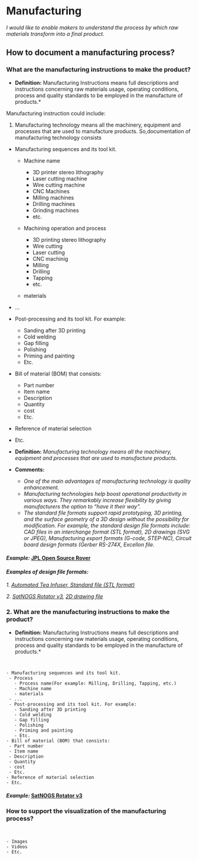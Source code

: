 # **Manufacturing**

*I would like to enable makers to understand the process by which raw materials transform into a final product.*

## **How to document a manufacturing process?**

### **What are the manufacturing instructions to make the product?**

- **Definition:** Manufacturing Instructions means full descriptions and instructions concerning raw materials usage, operating conditions, process and quality standards to be employed in the manufacture of products.*

 Manufacturing instruction could include: 
 
1. Manufacturing technology means all the machinery, equipment and processes that are used to manufacture products. So,documentation of manufacturing technology consists

  - Manufacturing sequences and its tool kit.
    - Machine name 
      - 3D printer stereo lithography
      - Laser cutting machine
      - Wire cutting machine
      - CNC Machines
      - Milling machines
      - Drilling machines
      - Grinding machines
      - etc.
    - Machining operation and process 
      - 3D printing stereo lithography
      -  Wire cutting
      - Laser cutting
      - CNC machinig 
      - Milling
      - Drilling
      - Tapping
      - etc.
 
     - materials 
  - ...
  - Post-processing and its tool kit. For example: 
    - Sanding after 3D printing
    - Cold welding
    - Gap filling
    - Polishing
    - Priming and painting
    - Etc.  
- Bill of material (BOM) that consists:
  - Part number
  - Item name
  - Description
  - Quantity
  - cost
  - Etc.
- Reference of material selection
- Etc. 


- **Definition:** *Manufacturing technology means all the machinery, equipment and processes that are used to manufacture products.*

- **Comments:**

  - *One of the main advantages of manufacturing technology is quality enhancement.*
  - *Manufacturing technologies help boost operational productivity in various ways. They remarkably increase flexibility by giving manufacturers the option to “have it their way”.* 
  - *The standard file formats support rapid prototyping, 3D printing, and the surface geometry of a 3D design without the possibility for modification. For example, the standard design file formats include: CAD files in an interchange format (STL format), 2D drawings (SVG or JPEG), Manufacturing export formats (G-code, STEP-NC), Circuit board design formats (Gerber RS-274X, Excellon file.*  


#### *Example:* [JPL Open Source Rover](https://github.com/nasa-jpl/open-source-rover/tree/master/mechanical/body_assembly#3-machiningfabrication) 

#### *Examples of design file formats:* 

*1. [Automated Tea Infuser, Standard file (STL format)](https://wikifactory.com/+fablabbratislava/automated-tea-infuser/contributions/3f2c490)*

*2. [SatNOGS Rotator v3](https://wiki.satnogs.org/SatNOGS_Rotator_v3#Specifications), [2D drawing file](https://wiki.satnogs.org/File:C1001.png)*

### **2. What are the manufacturing instructions to make the product?**

- **Definition:** Manufacturing Instructions means full descriptions and instructions concerning raw materials usage, operating conditions, process and quality standards to be employed in the manufacture of products.*

 ```

 
- Manufacturing sequences and its tool kit.
  - Process
    - Process name(For example: Milling, Drilling, Tapping, etc.)
    - Machine name
    - materials 
  - ...
  - Post-processing and its tool kit. For example: 
    - Sanding after 3D printing
    - Cold welding
    - Gap filling
    - Polishing
    - Priming and painting
    - Etc.  
- Bill of material (BOM) that consists:
  - Part number
  - Item name
  - Description
  - Quantity
  - cost
  - Etc.
- Reference of material selection
- Etc. 
  ```
  
#### *Example:* [SatNOGS Rotator v3](https://wiki.satnogs.org/SatNOGS_Rotator_v3#Build_Sequence) 

### **How to support the visualization of the manufacturing process?**

 ```

 
- Images 
- Videos 
- Etc.
 ```
